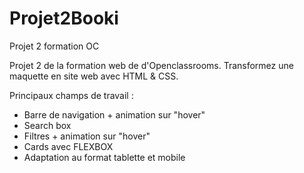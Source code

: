 # Projet2Booki
Projet 2 formation OC

Projet 2 de la formation web de d'Openclassrooms.
Transformez une maquette en site web avec HTML & CSS.


Principaux champs de travail :

- Barre de navigation + animation sur "hover"
- Search box
- Filtres + animation sur "hover"
- Cards avec FLEXBOX 
- Adaptation au format tablette et mobile
